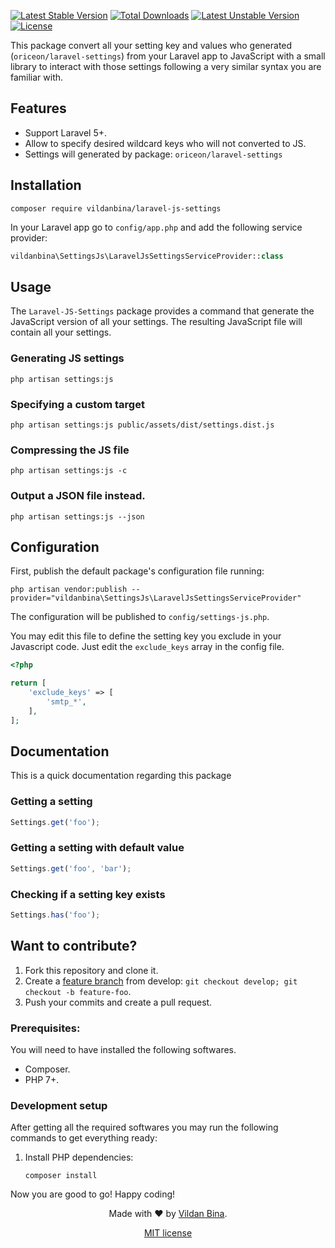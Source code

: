[![Latest Stable Version](https://poser.pugx.org/vildanbina/laravel-js-settings/v)](//packagist.org/packages/vildanbina/laravel-js-settings) [![Total Downloads](https://poser.pugx.org/vildanbina/laravel-js-settings/downloads)](//packagist.org/packages/vildanbina/laravel-js-settings) [![Latest Unstable Version](https://poser.pugx.org/vildanbina/laravel-js-settings/v/unstable)](//packagist.org/packages/vildanbina/laravel-js-settings) [![License](https://poser.pugx.org/vildanbina/laravel-js-settings/license)](//packagist.org/packages/vildanbina/laravel-js-settings)

This package convert all your setting key and values who generated (`oriceon/laravel-settings`) from your Laravel app to JavaScript with a small library to interact with those settings following a very similar syntax you are familiar with.

## Features

 - Support Laravel 5+.
 - Allow to specify desired wildcard keys who will not converted to JS.
 - Settings will generated by package: `oriceon/laravel-settings`

## Installation

```shell
composer require vildanbina/laravel-js-settings
```

In your Laravel app go to `config/app.php` and add the following service provider:

```php
vildanbina\SettingsJs\LaravelJsSettingsServiceProvider::class
```

## Usage

The `Laravel-JS-Settings` package provides a command that generate the JavaScript version of all your settings. The resulting JavaScript file will contain all your settings.

### Generating JS settings

```shell
php artisan settings:js
```

### Specifying a custom target

```shell
php artisan settings:js public/assets/dist/settings.dist.js
```

### Compressing the JS file

```shell
php artisan settings:js -c
```
 
### Output a JSON file instead.

```shell
php artisan settings:js --json
```

## Configuration

First, publish the default package's configuration file running:

```shell
php artisan vendor:publish --provider="vildanbina\SettingsJs\LaravelJsSettingsServiceProvider"
```

The configuration will be published to `config/settings-js.php`.

You may edit this file to define the setting key  you exclude in your Javascript code. Just edit the `exclude_keys` array in the config file.


```php
<?php

return [
    'exclude_keys' => [
        'smtp_*', 
    ],
];
```
 

## Documentation


This is a quick documentation regarding   this package


### Getting a setting

```js
Settings.get('foo');
```

### Getting a setting with default value

```js
Settings.get('foo', 'bar');
```
 

### Checking if a setting key exists

```js
Settings.has('foo');
```
   
## Want to contribute?

 1. Fork this repository and clone it.
 2. Create a [feature branch](https://guides.github.com/introduction/flow/) from develop: `git checkout develop; git checkout -b feature-foo`.
 3. Push your commits and create a pull request.

### Prerequisites:

You will need to have installed the following softwares.

 - Composer.
 - PHP 7+.

### Development setup

After getting all the required softwares you may run the following commands to get everything ready:

 1. Install PHP dependencies:
    ```shell
    composer install
    ```
 
Now you are good to go! Happy coding!
 

<div align=center>

Made with :heart: by [Vildan Bina](https://github.com/vildanbina).

[MIT license](LICENSE)

</div>
